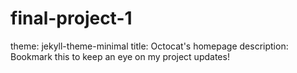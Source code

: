 # final-project-1
theme: jekyll-theme-minimal
title: Octocat's homepage
description: Bookmark this to keep an eye on my project updates!
